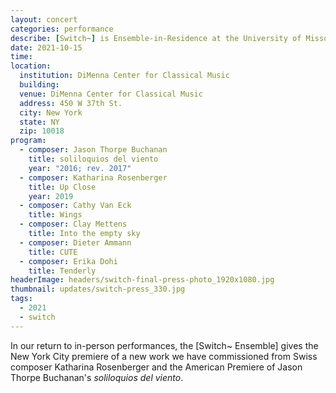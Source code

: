 ```yaml
---
layout: concert
categories: performance
describe: [Switch~] is Ensemble-in-Residence at the University of Missouri. Conducting the American premiere of <em>soliloquios del viento</em> (2016; rev. 2017) and Clay Mettens' <em>Into the empty sky</em> with the [Switch~ Ensemble]. Tech for world premiere of Katharina Rosenberger's <em>Up Close</em> (2019).
date: 2021-10-15
time:
location:
  institution: DiMenna Center for Classical Music
  building:
  venue: DiMenna Center for Classical Music
  address: 450 W 37th St.
  city: New York
  state: NY
  zip: 10018
program:
  - composer: Jason Thorpe Buchanan
    title: soliloquios del viento
    year: "2016; rev. 2017"
  - composer: Katharina Rosenberger
    title: Up Close
    year: 2019
  - composer: Cathy Van Eck
    title: Wings
  - composer: Clay Mettens
    title: Into the empty sky
  - composer: Dieter Ammann
    title: CUTE
  - composer: Erika Dohi
    title: Tenderly
headerImage: headers/switch-final-press-photo_1920x1080.jpg
thumbnail: updates/switch-press_330.jpg
tags:
  - 2021
  - switch
---
```


In our return to in-person performances, the [Switch~ Ensemble] gives the New York City premiere of a new work we have commissioned from Swiss composer Katharina Rosenberger and the American Premiere of Jason Thorpe Buchanan's <em>soliloquios del viento</em>.
